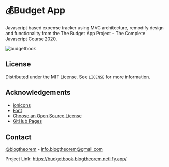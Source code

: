 # 💰Budget App

Javascript based expense tracker using MVC architecture, remodify design and functionality from the The Budget App Project - The Complete Javascript Course 2020. 

![budgetbook](https://user-images.githubusercontent.com/6918020/96409211-88d7a300-1202-11eb-8a03-8d7e469e93bb.png)

<!-- LICENSE -->
## License

Distributed under the MIT License. See `LICENSE` for more information.

<!-- ACKNOWLEDGEMENTS -->
## Acknowledgements
* [ionicons](https://ionicons.com/v2/)
* [Font](https://fonts.google.com/specimen/Hind)
* [Choose an Open Source License](https://choosealicense.com)
* [GitHub Pages](https://pages.github.com)

<!-- CONTACT -->
## Contact

[@blogtheorem](https://www.instagram.com/blogtheorem) - info.blogtheorem@gmail.com

Project Link:  https://budgetbook-blogtheorem.netlify.app/


